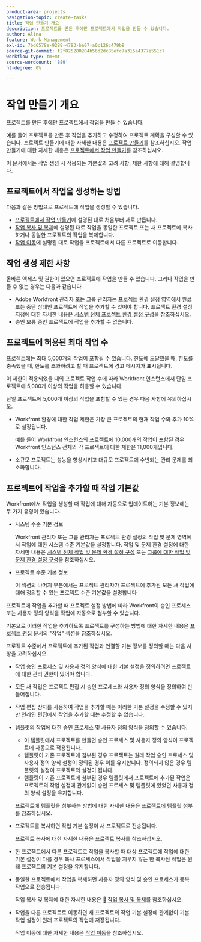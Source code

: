 ```yaml
---
product-area: projects
navigation-topic: create-tasks
title: 작업 만들기 개요
description: 프로젝트를 만든 후에만 프로젝트에서 작업을 만들 수 있습니다.
author: Alina
feature: Work Management
exl-id: 7bd6578e-9288-4793-ba07-a0c126c479b9
source-git-commit: f2f825280204b56d2dc85efc7a315a4377e551c7
workflow-type: tm+mt
source-wordcount: '889'
ht-degree: 0%

---
```


# 작업 만들기 개요

프로젝트를 만든 후에만 프로젝트에서 작업을 만들 수 있습니다.

예를 들어 프로젝트를 만든 후 작업을 추가하고 수정하여 프로젝트 계획을 구성할 수 있습니다. 프로젝트 만들기에 대한 자세한 내용은 [프로젝트 만들기](../../../manage-work/projects/create-projects/create-project.md)를 참조하십시오. 작업 만들기에 대한 자세한 내용은 [프로젝트에서 작업 만들기](../../../manage-work/tasks/create-tasks/create-tasks-in-project.md)를 참조하십시오.

이 문서에서는 작업 생성 시 적용되는 기본값과 고려 사항, 제한 사항에 대해 설명합니다.

## 프로젝트에서 작업을 생성하는 방법

다음과 같은 방법으로 프로젝트에 작업을 생성할 수 있습니다.

* [프로젝트에서 작업 만들기](../../../manage-work/tasks/create-tasks/create-tasks-in-project.md)에 설명된 대로 처음부터 새로 만듭니다.
* [작업 복사 및 복제](../../../manage-work/tasks/manage-tasks/copy-and-duplicate-tasks.md)에 설명된 대로 작업을 동일한 프로젝트 또는 새 프로젝트에 복사하거나 동일한 프로젝트의 작업을 복제합니다.
* [작업 이동](../../../manage-work/tasks/manage-tasks/move-tasks.md)에 설명된 대로 작업을 프로젝트에서 다른 프로젝트로 이동합니다.

## 작업 생성 제한 사항

올바른 액세스 및 권한이 있으면 프로젝트에 작업을 만들 수 있습니다. 그러나 작업을 만들 수 없는 경우는 다음과 같습니다.

* Adobe Workfront 관리자 또는 그룹 관리자는 프로젝트 환경 설정 영역에서 완료 또는 중단 상태인 프로젝트에 작업을 추가할 수 있어야 합니다. 프로젝트 환경 설정 지정에 대한 자세한 내용은 [시스템 전체 프로젝트 환경 설정 구성](../../../administration-and-setup/set-up-workfront/configure-system-defaults/set-project-preferences.md)을 참조하십시오.
* 승인 보류 중인 프로젝트에 작업을 추가할 수 없습니다.

## 프로젝트에 허용된 최대 작업 수

프로젝트에는 최대 5,000개의 작업이 포함될 수 있습니다. 한도에 도달했을 때, 한도를 충족했을 때, 한도를 초과하려고 할 때 프로젝트에 경고 메시지가 표시됩니다.

이 제한이 적용되었을 때의 프로젝트 작업 수에 따라 Workfront 인스턴스에서 단일 프로젝트에 5,000개 이상의 작업을 허용할 수 있습니다.

단일 프로젝트에 5,000개 이상의 작업을 포함할 수 있는 경우 다음 사항에 유의하십시오.

* Workfront 환경에 대한 작업 제한은 가장 큰 프로젝트의 현재 작업 수와 추가 10%로 설정됩니다.

  예를 들어 Workfront 인스턴스의 프로젝트에 10,000개의 작업이 포함된 경우 Workfront 인스턴스 전체의 각 프로젝트에 대한 제한은 11,000개입니다.

* 소규모 프로젝트는 성능을 향상시키고 대규모 프로젝트에 수반되는 관리 문제를 최소화합니다.

## 프로젝트에 작업을 추가할 때 작업 기본값

Workfront에서 작업을 생성할 때 작업에 대해 자동으로 업데이트하는 기본 정보에는 두 가지 유형이 있습니다.

* 시스템 수준 기본 정보

  Workfront 관리자 또는 그룹 관리자는 프로젝트 환경 설정의 작업 및 문제 영역에서 작업에 대한 시스템 수준 기본값을 설정합니다. 작업 및 문제 환경 설정에 대한 자세한 내용은 [시스템 전체 작업 및 문제 환경 설정 구성](../../../administration-and-setup/set-up-workfront/configure-system-defaults/set-task-issue-preferences.md) 또는 [그룹에 대한 작업 및 문제 환경 설정 구성](../../../administration-and-setup/manage-groups/create-and-manage-groups/configure-task-issue-preferences-group.md)을 참조하십시오.

* 프로젝트 수준 기본 정보

  이 섹션의 나머지 부분에서는 프로젝트 관리자가 프로젝트에 추가된 모든 새 작업에 대해 정의할 수 있는 프로젝트 수준 기본값을 설명합니다

프로젝트에 작업을 추가할 때 프로젝트 설정 방법에 따라 Workfront이 승인 프로세스 또는 사용자 정의 양식을 작업에 자동으로 첨부할 수 있습니다.

기본으로 이러한 작업을 추가하도록 프로젝트를 구성하는 방법에 대한 자세한 내용은 [프로젝트 편집](../../../manage-work/projects/manage-projects/edit-projects.md) 문서의 &quot;작업&quot; 섹션을 참조하십시오.

프로젝트 수준에서 프로젝트에 추가된 작업과 연결할 기본 정보를 정의할 때는 다음 사항을 고려하십시오.

* 작업 승인 프로세스 및 사용자 정의 양식에 대한 기본 설정을 정의하려면 프로젝트에 대한 관리 권한이 있어야 합니다.
* 모든 새 작업은 프로젝트 편집 시 승인 프로세스와 사용자 정의 양식을 정의하여 만들어집니다.
* 작업 편집 상자를 사용하여 작업을 추가할 때는 이러한 기본 설정을 수정할 수 있지만 인라인 편집에서 작업을 추가할 때는 수정할 수 없습니다.
* 템플릿의 작업에 대한 승인 프로세스 및 사용자 정의 양식을 정의할 수 있습니다.

   * 이 템플릿에서 프로젝트를 만들면 승인 프로세스 및 사용자 정의 양식이 프로젝트에 자동으로 적용됩니다.
   * 템플릿이 기존 프로젝트에 첨부된 경우 프로젝트는 원래 작업 승인 프로세스 및 사용자 정의 양식 설정이 정의된 경우 이를 유지합니다. 정의되지 않은 경우 템플릿의 설정이 프로젝트의 설정이 됩니다.
   * 템플릿이 기존 프로젝트에 첨부된 경우 템플릿에서 프로젝트에 추가된 작업은 프로젝트의 작업 설정에 관계없이 승인 프로세스 및 템플릿에 있었던 사용자 정의 양식 설정을 유지합니다.

  프로젝트에 템플릿을 첨부하는 방법에 대한 자세한 내용은 [프로젝트에 템플릿 첨부](../../../manage-work/projects/create-and-manage-templates/attach-template-to-project.md)를 참조하십시오.

* 프로젝트를 복사하면 작업 기본 설정이 새 프로젝트로 전송됩니다.

  프로젝트 복사에 대한 자세한 내용은 [프로젝트 복사](../../../manage-work/projects/manage-projects/copy-project.md)를 참조하십시오.

* 한 프로젝트에서 다른 프로젝트로 작업을 복사할 때 대상 프로젝트에 작업에 대한 기본 설정이 다를 경우 복사 프로세스에서 작업을 지우지 않는 한 복사된 작업은 원래 프로젝트의 기본 설정을 유지합니다.
* 동일한 프로젝트에서 작업을 복제하면 사용자 정의 양식 및 승인 프로세스가 중복 작업으로 전송됩니다.

  작업 복사 및 복제에 대한 자세한 내용은 [&#128279;](../../../manage-work/tasks/manage-tasks/copy-and-duplicate-tasks.md) [작업 복사 및 복제](../../../manage-work/tasks/manage-tasks/copy-and-duplicate-tasks.md)를 참조하십시오.

* 작업을 다른 프로젝트로 이동하면 새 프로젝트의 작업 기본 설정에 관계없이 기본 작업 설정이 원래 프로젝트의 작업에 저장됩니다.

  작업 이동에 대한 자세한 내용은 [작업 이동](../../../manage-work/tasks/manage-tasks/move-tasks.md)을 참조하십시오.
